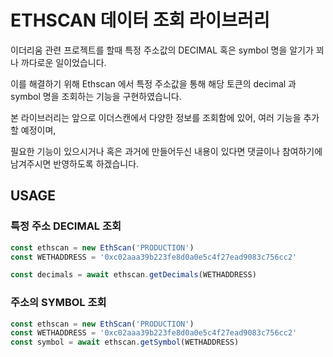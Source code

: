 # ETHSCAN 데이터 조회 라이브러리

이더리움 관련 프로젝트를 할때 특정 주소값의 DECIMAL 혹은 symbol 명을 알기가 꾀나 까다로운 일이었습니다.

이를 해결하기 위해 Ethscan 에서 특정 주소값을 통해 해당 토큰의 decimal 과 symbol 명을 조회하는 기능을 구현하였습니다.

본 라이브러리는 앞으로 이더스캔에서 다양한 정보를 조회함에 있어, 여러 기능을 추가할 예정이며,

필요한 기능이 있으시거나 혹은 과거에 만들어두신 내용이 있다면 댓글이나 참여하기에 남겨주시면 반영하도록 하겠습니다.

## USAGE

### 특정 주소 DECIMAL 조회

```ts
const ethscan = new EthScan('PRODUCTION')
const WETHADDRESS = '0xc02aaa39b223fe8d0a0e5c4f27ead9083c756cc2'

const decimals = await ethscan.getDecimals(WETHADDRESS)
```

### 주소의 SYMBOL 조회

```ts
const ethscan = new EthScan('PRODUCTION')
const WETHADDRESS = '0xc02aaa39b223fe8d0a0e5c4f27ead9083c756cc2'
const symbol = await ethscan.getSymbol(WETHADDRESS)
```
